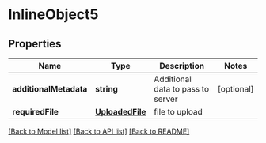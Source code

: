 # InlineObject5

## Properties
Name | Type | Description | Notes
------------ | ------------- | ------------- | -------------
**additionalMetadata** | **string** | Additional data to pass to server | [optional] 
**requiredFile** | [**UploadedFile**](UploadedFile.md) | file to upload | 

[[Back to Model list]](../README.md#documentation-for-models) [[Back to API list]](../README.md#documentation-for-api-endpoints) [[Back to README]](../README.md)


